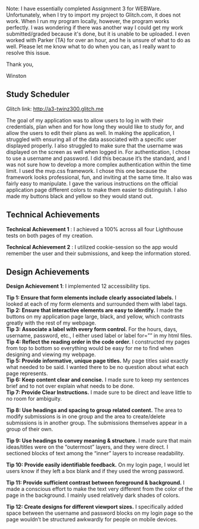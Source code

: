 Note: I have essentially completed Assignment 3 for WEBWare. Unfortunately, when I try to import my project to Glitch.com, it does not work. When I run my program locally, however, the program works perfectly. I was wondering if there was another way I could get my work submitted/graded because it's done, but it is unable to be uploaded. I even worked with Parker (TA) for over an hour, and he is unsure of what to do as well. Please let me know what to do when you can, as I really want to resolve this issue.

Thank you,

Winston

## Study Scheduler

Glitch link: http://a3-twinz300.glitch.me

The goal of my application was to allow users to log in with their credentials, plan when and for how long they would like to study for, and allow the users to edit their plans as well. In making the application, I struggled with ensuring all of the data associated with a specific user displayed properly. I also struggled to make sure that the username was displayed on the screen as well when logged in. For authentication, I chose to use a username and password. I did this because it’s the standard, and I was not sure how to develop a more complex authentication within the time limit. I used the mvp.css framework. I chose this one because the framework looks professional, fun, and inviting at the same time. It also was fairly easy to manipulate. I gave the various instructions on the official application page different colors to make them easier to distinguish. I also made my buttons black and yellow so they would stand out.

## Technical Achievements

**Technical Achievement 1** : I achieved a 100% across all four Lighthouse tests on both pages of my creation.




**Technical Achievement 2** : I utilized cookie-session so the app would remember the user and their submissions, and keep the information stored.

## Design Achievements

**Design Achievement 1**: I implemented 12 accessibility tips.

**Tip 1: Ensure that form elements include clearly associated labels.**
I looked at each of my form elements and surrounded them with label tags.<br />
**Tip 2: Ensure that interactive elements are easy to identify.**
I made the buttons on my application page large, black, and yellow, which contrasts greatly with the rest of my webpage.<br />
**Tip 3: Associate a label with every form control.**
For the hours, days, username, password, etc., I either used label or label for=””  in my html files.<br />
**Tip 4: Reflect the reading order in the code order.**
I constructed my pages from top to bottom so everything would be easy for me to find when designing and viewing my webpage.<br />
**Tip 5: Provide informative, unique page titles.**
My page titles said exactly what needed to be said. I wanted there to be no question about what each page represents.<br />
**Tip 6: Keep content clear and concise.**
I made sure to keep my sentences brief and to not over explain what needs to be done. <br />
**Tip 7: Provide Clear Instructions.**
I made sure to be direct and leave little to no room for ambiguity. <br />

**Tip 8: Use headings and spacing to group related content.**
The area to modify submissions is in one group and the area to create/delete submissions is in another group. The submissions themselves appear in a group of their own. <br />

**Tip 9: Use headings to convey meaning & structure.**
I made sure that main ideas/titles were on the “outermost” layers, and they were direct. I sectioned blocks of text among the “inner” layers to increase readability. <br />

**Tip 10: Provide easily identifiable feedback.**
On my login page, I would let users know if they left a box blank and if they used the wrong password. <br />

**Tip 11: Provide sufficient contrast between foreground & background.**
I made a conscious effort to make the text very different from the color of the page in the background. I mainly used relatively dark shades of colors. <br />

**Tip 12: Create designs for different viewport sizes.**
I specifically added space between the username and password blocks on my login page so the page wouldn’t be structured awkwardly for people on mobile devices.
